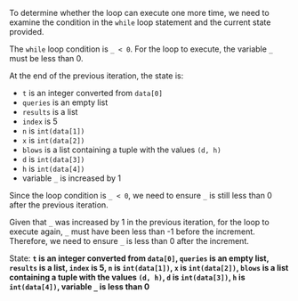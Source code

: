 To determine whether the loop can execute one more time, we need to examine the condition in the `while` loop statement and the current state provided.

The `while` loop condition is `_ < 0`. For the loop to execute, the variable `_` must be less than 0.

At the end of the previous iteration, the state is:
- `t` is an integer converted from `data[0]`
- `queries` is an empty list
- `results` is a list
- `index` is 5
- `n` is `int(data[1])`
- `x` is `int(data[2])`
- `blows` is a list containing a tuple with the values `(d, h)`
- `d` is `int(data[3])`
- `h` is `int(data[4])`
- variable `_` is increased by 1

Since the loop condition is `_ < 0`, we need to ensure `_` is still less than 0 after the previous iteration.

Given that `_` was increased by 1 in the previous iteration, for the loop to execute again, `_` must have been less than -1 before the increment. Therefore, we need to ensure `_` is less than 0 after the increment.

State: **`t` is an integer converted from `data[0]`, `queries` is an empty list, `results` is a list, `index` is 5, `n` is `int(data[1])`, `x` is `int(data[2])`, `blows` is a list containing a tuple with the values `(d, h)`, `d` is `int(data[3])`, `h` is `int(data[4])`, variable `_` is less than 0**